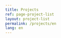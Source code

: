 ```yaml
---
title: Projects
ref: page-project-list
layout: project-list
permalink: /projects/en
lang: en
---
```


